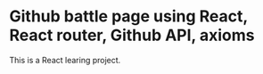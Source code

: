 # Github battle page using React, React router, Github API, axioms

This is a React learing project.